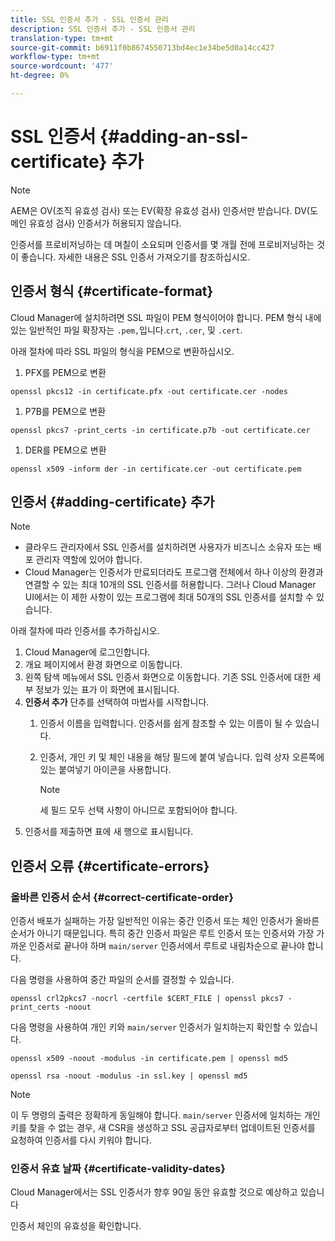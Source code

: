 ```yaml
---
title: SSL 인증서 추가 - SSL 인증서 관리
description: SSL 인증서 추가 - SSL 인증서 관리
translation-type: tm+mt
source-git-commit: b6911f0b8674550713bd4ec1e34be5d0a14cc427
workflow-type: tm+mt
source-wordcount: '477'
ht-degree: 0%

---
```



# SSL 인증서 {#adding-an-ssl-certificate} 추가

>[!NOTE]
>AEM은 OV(조직 유효성 검사) 또는 EV(확장 유효성 검사) 인증서만 받습니다. DV(도메인 유효성 검사) 인증서가 허용되지 않습니다.

인증서를 프로비저닝하는 데 며칠이 소요되며 인증서를 몇 개월 전에 프로비저닝하는 것이 좋습니다. 자세한 내용은 SSL 인증서 가져오기를 참조하십시오.

## 인증서 형식 {#certificate-format}

Cloud Manager에 설치하려면 SSL 파일이 PEM 형식이어야 합니다. PEM 형식 내에 있는 일반적인 파일 확장자는 `.pem,`입니다.`crt`, `.cer`, 및 `.cert`.

아래 절차에 따라 SSL 파일의 형식을 PEM으로 변환하십시오.

1. PFX를 PEM으로 변환

`openssl pkcs12 -in certificate.pfx -out certificate.cer -nodes`

1. P7B를 PEM으로 변환

`openssl pkcs7 -print_certs -in certificate.p7b -out certificate.cer`

1. DER를 PEM으로 변환

`openssl x509 -inform der -in certificate.cer -out certificate.pem`

## 인증서 {#adding-certificate} 추가

>[!NOTE]
>* 클라우드 관리자에서 SSL 인증서를 설치하려면 사용자가 비즈니스 소유자 또는 배포 관리자 역할에 있어야 합니다.
>* Cloud Manager는 인증서가 만료되더라도 프로그램 전체에서 하나 이상의 환경과 연결할 수 있는 최대 10개의 SSL 인증서를 허용합니다. 그러나 Cloud Manager UI에서는 이 제한 사항이 있는 프로그램에 최대 50개의 SSL 인증서를 설치할 수 있습니다.


아래 절차에 따라 인증서를 추가하십시오.

1. Cloud Manager에 로그인합니다.
1. 개요 페이지에서 환경 화면으로 이동합니다.
1. 왼쪽 탐색 메뉴에서 SSL 인증서 화면으로 이동합니다. 기존 SSL 인증서에 대한 세부 정보가 있는 표가 이 화면에 표시됩니다.
1. **인증서 추가** 단추를 선택하여 마법사를 시작합니다.
   1. 인증서 이름을 입력합니다. 인증서를 쉽게 참조할 수 있는 이름이 될 수 있습니다.
   1. 인증서, 개인 키 및 체인 내용을 해당 필드에 붙여 넣습니다. 입력 상자 오른쪽에 있는 붙여넣기 아이콘을 사용합니다.

      >[!NOTE]
      >세 필드 모두 선택 사항이 아니므로 포함되어야 합니다.
1. 인증서를 제출하면 표에 새 행으로 표시됩니다.


## 인증서 오류 {#certificate-errors}

### 올바른 인증서 순서 {#correct-certificate-order}

인증서 배포가 실패하는 가장 일반적인 이유는 중간 인증서 또는 체인 인증서가 올바른 순서가 아니기 때문입니다. 특히 중간 인증서 파일은 루트 인증서 또는 인증서와 가장 가까운 인증서로 끝나야 하며 `main/server` 인증서에서 루트로 내림차순으로 끝나야 합니다.

다음 명령을 사용하여 중간 파일의 순서를 결정할 수 있습니다.

`openssl crl2pkcs7 -nocrl -certfile $CERT_FILE | openssl pkcs7 -print_certs -noout`

다음 명령을 사용하여 개인 키와 `main/server` 인증서가 일치하는지 확인할 수 있습니다.

`openssl x509 -noout -modulus -in certificate.pem | openssl md5`

`openssl rsa -noout -modulus -in ssl.key | openssl md5`

>[!NOTE]
>이 두 명령의 출력은 정확하게 동일해야 합니다. `main/server` 인증서에 일치하는 개인 키를 찾을 수 없는 경우, 새 CSR을 생성하고 SSL 공급자로부터 업데이트된 인증서를 요청하여 인증서를 다시 키워야 합니다.

### 인증서 유효 날짜 {#certificate-validity-dates}

Cloud Manager에서는 SSL 인증서가 향후 90일 동안 유효할 것으로 예상하고 있습니다

인증서 체인의 유효성을 확인합니다.
